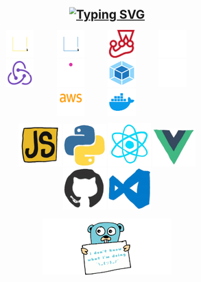 <h1 align="center">
<a href="https://git.io/typing-svg"><img src="https://readme-typing-svg.demolab.com?font=Fira+Code&pause=1000&random=false&width=435&lines=Hi%2C+there;This+my+personal+photo+collections" alt="Typing SVG" /></a>
</h1>

<p align="center">
<img src="https://github.com/keqing77/photo/blob/main/svg/dynami/js-icon.svg" alt="js-icon" width="65" style="width: 65px; height: 65px; margin-right: 50px; margin-bottom: 0px;" />
<img src="https://github.com/keqing77/photo/blob/main/svg/dynami/ts-icon.svg" alt="ts-icon" width="65" style="width: 65px; height: 65px; margin-right: 50px; margin-bottom: 0px;" />
<img src="https://github.com/keqing77/photo/blob/main/svg/dynami/jest-icon.svg" alt="jest-icon" width="65" style="width: 65px; height: 65px; margin-right: 50px; margin-bottom: 0px;" />
<img src="https://github.com/keqing77/photo/blob/main/svg/dynami/react-icon.svg" alt="react-icon" width="65" style="width: 65px; height: 65px; margin-right: 50px; margin-bottom: 0px;" />
<img src="https://github.com/keqing77/photo/blob/main/svg/dynami/redux-icon.svg" alt="redux-icon" width="65" style="width: 65px; height: 65px; margin-right: 50px; margin-bottom: 0px;" />
<img src="https://github.com/keqing77/photo/blob/main/svg/dynami/graphql-icon.svg" alt="graphql-icon" width="65" style="width: 65px; height: 65px; margin-right: 50px; margin-bottom: 0px;" />
<img src="https://github.com/keqing77/photo/blob/main/svg/dynami/webpack-icon.svg" alt="webpack-icon" width="65" style="width: 65px; height: 65px; margin-right: 50px; margin-bottom: 0px;" />
<img src="https://github.com/keqing77/photo/blob/main/svg/dynami/github-icon.svg" alt="github-icon" width="65" style="width: 65px; height: 65px; margin-right: 50px; margin-bottom: 0px;" />
<img src="https://github.com/keqing77/photo/blob/main/svg/dynami/aws-icon.svg" alt="aws-icon" width="65" style="width: 65px; height: 65px; margin-right: 50px; margin-bottom: 0px;" />
<img src="https://github.com/keqing77/photo/blob/main/svg/dynami/docker-icon.svg" alt="docker-icon" width="65" style="width: 65px; height: 65px; margin-right: 50px; margin-bottom: 0px;" />
</p>

<p align="center">
  <img src="https://raw.githubusercontent.com/keqing77/photo/main/svg/webp/js.webp" width="100" alt="javascript">
  <img src="https://raw.githubusercontent.com/keqing77/photo/main/svg/webp/python.webp" width="100" alt="python">
  <img src="https://raw.githubusercontent.com/keqing77/photo/main/svg/webp/react.webp" width="100" alt="react">
  <img src="https://raw.githubusercontent.com/keqing77/photo/main/svg/webp/vue.webp" width="100" alt="vue">
  <img src="https://raw.githubusercontent.com/keqing77/photo/main/svg/webp/github.webp" width="100" alt="github">
  <img src="https://raw.githubusercontent.com/keqing77/photo/main/svg/webp/vscode.webp" width="100"  alt="vscode">
   <br><br>
  <img src="https://github.com/keqing77/photo/blob/main/svg/webp/goland.gif" width="300" alt="goland">
</p>
<br>
